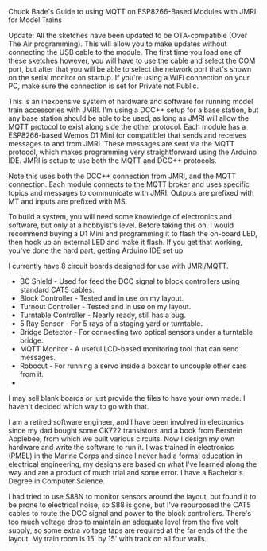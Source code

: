 
Chuck Bade's Guide to using MQTT on ESP8266-Based Modules with JMRI for Model Trains

Update: All the sketches have been updated to be OTA-compatible (Over The Air programming). 
This will allow you to make updates without connecting the USB cable to the module.  The
first time you load one of these sketches however, you will have to use the cable and select the COM port, but after that you will be able to select the network port that's shown on the serial monitor on startup.  If you're using a WiFi connection on your PC, make sure the connection is set for Private not Public.

This is an inexpensive system of hardware and software for running model train accessories with JMRI.  I'm using a DCC++ setup for a base station, but any base station should be able to be used, as long as JMRI will allow the MQTT protocol to exist along side the other protocol.  Each module has a ESP8266-based Wemos D1 Mini (or compatible) that sends and receives messages to and from JMRI.  These messages are sent via the MQTT protocol, which makes programming very straightforward using the Arduino IDE.  JMRI is setup to use both the MQTT and DCC++ protocols.

Note this uses both the DCC++ connection from JMRI, and the MQTT connection.  Each module connects to the MQTT broker and uses specific topics and messages to communicate with JMRI.  Outputs are prefixed with MT and inputs are prefixed with MS.

To build a system, you will need some knowledge of electronics and software, but only at a hobbyist's level.  Before taking this on, I would recommend buying a D1 Mini and programming it to flash the on-board LED, then hook up an external LED and make it flash.  If you get that working, you've done the hard part, getting Arduino IDE set up.

I currently have 8 circuit boards designed for use with JMRI/MQTT.  
- BC Shield - Used for feed the DCC signal to block controllers using standard CAT5 cables.
- Block Controller - Tested and in use on my layout.
- Turnout Controller - Tested and in use on my layout.
- Turntable Controller - Nearly ready, still has a bug.
- 5 Ray Sensor - For 5 rays of a staging yard or turntable.
- Bridge Detector - For connecting two optical sensors under a turntable bridge.
- MQTT Monitor - A useful LCD-based monitoring tool that can send messages.
- Robocut - For running a servo inside a boxcar to uncouple other cars from it.
- 
I may sell blank boards or just provide the files to have your own made.  I haven't decided which way to go with that.

I am a retired software engineer, and I have been involved in electronics since my dad bought some CK722 transistors and a book from Berstein Applebee, from which we built various circuits. Now I design my own hardware and write the software to run it.  I was trained in electronics (PMEL) in the Marine Corps and since I never had a formal education in electrical engineering, my designs are based on what I've learned along the way and are a product of much trial and some error. I have a Bachelor's Degree in Computer Science.

I had tried to use S88N to monitor sensors around the layout, but found it to be prone to electrical noise, so S88 is gone, but I've repurposed the CAT5 cables to route the DCC signal and power to the block controllers.  There's too much voltage drop to maintain an adequate level from the five volt supply, so some extra voltage taps are required at the far ends of the the layout.  My train room is 15' by 15' with track on all four walls.
